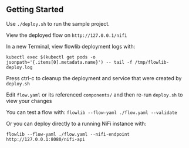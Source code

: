 ## Getting Started ##

Use `./deploy.sh` to run the sample project.

View the deployed flow on `http://127.0.0.1/nifi`

In a new Terminal, view flowlib deployment logs with:

`kubectl exec $(kubectl get pods -o jsonpath='{.items[0].metadata.name}') -- tail -f /tmp/flowlib-deploy.log`

Press ctrl-c to cleanup the deployment and service that were created by `deploy.sh`

Edit `flow.yaml` or its referenced `components/` and then re-run `deploy.sh` to view your changes

You can test a flow with: `flowlib --flow-yaml ./flow.yaml --validate`

Or you can deploy directly to a running NiFi instance with:

`flowlib --flow-yaml ./flow.yaml --nifi-endpoint http://127.0.0.1:8080/nifi-api`
